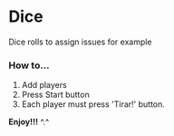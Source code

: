 # Dice
Dice rolls to assign issues for example

### How to...

  1. Add players
  2. Press Start button
  3. Each player must press 'Tirar!' button.
  
  
  
**Enjoy!!!**
^.^
